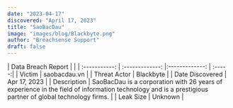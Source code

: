 ```yaml
---
date: "2023-04-17"
discovered: "April 17, 2023"
title: "SaoBacDau"
image: "images/blog/Blackbyte.png"
author: "Breachsense Support"
draft: false
---
```


| Data Breach Report           |              | 
| :-----------: | :-------------:     |:-------------:    | :-----:|
| Victim      | saobacdau.vn      | 
| Threat Actor      | Blackbyte      | 
| Date Discovered      | Apr 17, 2023      | 
| Description      | SaoBacDau is a corporation with 26 years of experience in the field of information technology and is a prestigious partner of global technology firms.      | 
| Leak Size      | Unknown      | 


